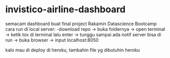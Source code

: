 # invistico-airline-dashboard
semacam dashboard buat final project Rakamin Datascience Bootcamp
cara run di local server: 
-download repo -> buka foldernya -> open terminal -> ketik tox di terminal lalu enter -> tunggu sampai ada notif server bisa di run -> buka browser -> input localhost:8050

kalo mau di deploy di heroku, tambahin file yg dibutuhin heroku
